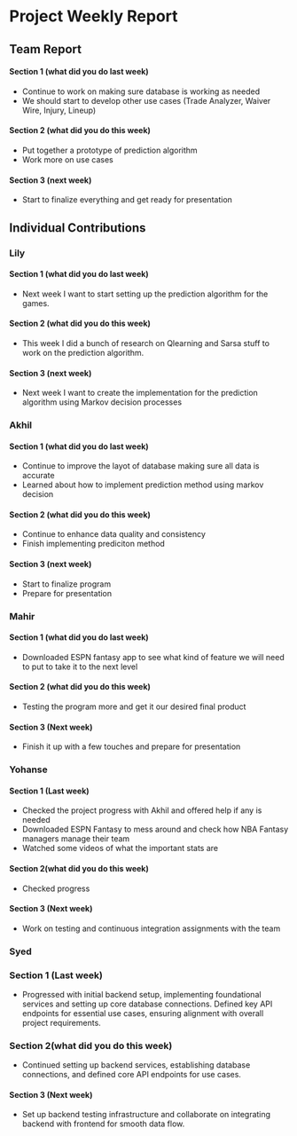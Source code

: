# Project Weekly Report
## Team Report
#### Section 1 (what did you do last week)
* Continue to work on making sure database is working as needed
* We should start to develop other use cases (Trade Analyzer, Waiver Wire, Injury, Lineup)
#### Section 2 (what did you do this week)
* Put together a prototype of prediction algorithm
* Work more on use cases
#### Section 3 (next week)
* Start to finalize everything and get ready for presentation
## Individual Contributions
### Lily
#### Section 1 (what did you do last week)
* Next week I want to start setting up the prediction algorithm for the games.
#### Section 2 (what did you do this week)
* This week I did a bunch of research on Qlearning and Sarsa stuff to work on the prediction algorithm. 
#### Section 3 (next week)
* Next week I want to create the implementation for the prediction algorithm using Markov decision processes
### Akhil
#### Section 1 (what did you do last week)
* Continue to improve the layot of database making sure all data is accurate
* Learned about how to implement prediction method using markov decision
#### Section 2 (what did you do this week)
* Continue to enhance data quality and consistency
* Finish implementing prediciton method 
#### Section 3 (next week)
* Start to finalize program
* Prepare for presentation
### Mahir
#### Section 1 (what did you do last week) 
* Downloaded ESPN fantasy app to see what kind of feature we will need to put to take it to the next level  
#### Section 2 (what did you do this week) 
* Testing the program more and get it our desired final product  
#### Section 3 (Next week)
* Finish it up with a few touches and prepare for presentation 
### Yohanse
#### Section 1 (Last week)
* Checked the project progress with Akhil and offered help if any is needed
* Downloaded ESPN Fantasy to mess around and check how NBA Fantasy managers manage their team
* Watched some videos of what the important stats are
#### Section 2(what did you do this week)
* Checked progress 
#### Section 3 (Next week)
* Work on testing and continuous integration assignments with the team
### Syed 
### Section 1 (Last week)
* Progressed with initial backend setup, implementing foundational services and setting up core database connections. Defined key API endpoints for essential use cases, ensuring alignment with overall project requirements.
### Section 2(what did you do this week)
* Continued setting up backend services, establishing database connections, and defined core API endpoints for use cases.
#### Section 3 (Next week)
* Set up backend testing infrastructure and collaborate on integrating backend with frontend for smooth data flow.



